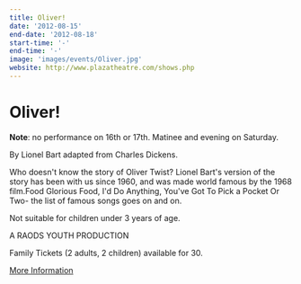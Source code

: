```yaml
---
title: Oliver!
date: '2012-08-15'
end-date: '2012-08-18'
start-time: '-'
end-time: '-'
image: 'images/events/Oliver.jpg'
website: http://www.plazatheatre.com/shows.php
---
```

# Oliver!

**Note**: no performance on 16th or 17th. Matinee and evening on Saturday.

By Lionel Bart adapted from Charles Dickens.

Who doesn't know the story of Oliver Twist? Lionel Bart's version of the story has been with us since 1960, and was made world famous by the 1968 film.Food Glorious Food, I'd Do Anything, You've Got To Pick a Pocket Or Two- the list of famous songs goes on and on.

Not suitable for children under 3 years of age.

A RAODS YOUTH PRODUCTION

Family Tickets (2 adults, 2 children) available for 30.

[More Information](http://www.plazatheatre.com/shows.php)

